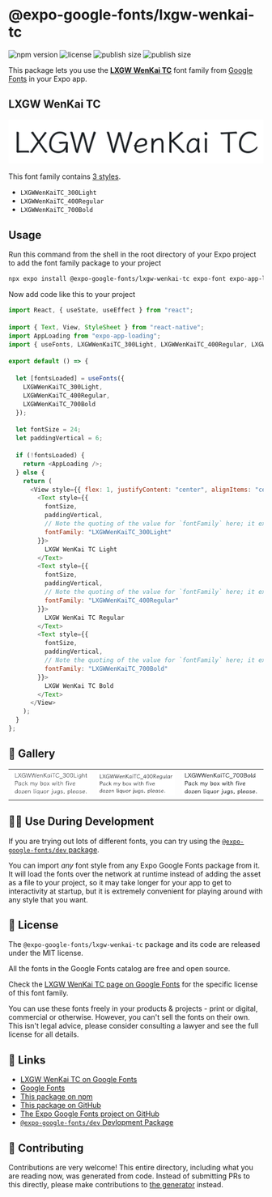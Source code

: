 # @expo-google-fonts/lxgw-wenkai-tc

![npm version](https://flat.badgen.net/npm/v/@expo-google-fonts/lxgw-wenkai-tc)
![license](https://flat.badgen.net/github/license/expo/google-fonts)
![publish size](https://flat.badgen.net/packagephobia/install/@expo-google-fonts/lxgw-wenkai-tc)
![publish size](https://flat.badgen.net/packagephobia/publish/@expo-google-fonts/lxgw-wenkai-tc)

This package lets you use the [**LXGW WenKai TC**](https://fonts.google.com/specimen/LXGW+WenKai+TC) font family from [Google Fonts](https://fonts.google.com/) in your Expo app.

## LXGW WenKai TC

![LXGW WenKai TC](./font-family.png)

This font family contains [3 styles](#-gallery).

- `LXGWWenKaiTC_300Light`
- `LXGWWenKaiTC_400Regular`
- `LXGWWenKaiTC_700Bold`

## Usage

Run this command from the shell in the root directory of your Expo project to add the font family package to your project

```sh
npx expo install @expo-google-fonts/lxgw-wenkai-tc expo-font expo-app-loading
```

Now add code like this to your project

```js
import React, { useState, useEffect } from "react";

import { Text, View, StyleSheet } from "react-native";
import AppLoading from "expo-app-loading";
import { useFonts, LXGWWenKaiTC_300Light, LXGWWenKaiTC_400Regular, LXGWWenKaiTC_700Bold } from '@expo-google-fonts/lxgw-wenkai-tc';

export default () => {

  let [fontsLoaded] = useFonts({
    LXGWWenKaiTC_300Light, 
    LXGWWenKaiTC_400Regular, 
    LXGWWenKaiTC_700Bold
  });

  let fontSize = 24;
  let paddingVertical = 6;

  if (!fontsLoaded) {
    return <AppLoading />;
  } else {
    return (
      <View style={{ flex: 1, justifyContent: "center", alignItems: "center" }}>
        <Text style={{
          fontSize,
          paddingVertical,
          // Note the quoting of the value for `fontFamily` here; it expects a string!
          fontFamily: "LXGWWenKaiTC_300Light"
        }}>
          LXGW WenKai TC Light
        </Text>
        <Text style={{
          fontSize,
          paddingVertical,
          // Note the quoting of the value for `fontFamily` here; it expects a string!
          fontFamily: "LXGWWenKaiTC_400Regular"
        }}>
          LXGW WenKai TC Regular
        </Text>
        <Text style={{
          fontSize,
          paddingVertical,
          // Note the quoting of the value for `fontFamily` here; it expects a string!
          fontFamily: "LXGWWenKaiTC_700Bold"
        }}>
          LXGW WenKai TC Bold
        </Text>
      </View>
    );
  }
};
```

## 🔡 Gallery


||||
|-|-|-|
|![LXGWWenKaiTC_300Light](./LXGWWenKaiTC_300Light.ttf.png)|![LXGWWenKaiTC_400Regular](./LXGWWenKaiTC_400Regular.ttf.png)|![LXGWWenKaiTC_700Bold](./LXGWWenKaiTC_700Bold.ttf.png)||


## 👩‍💻 Use During Development

If you are trying out lots of different fonts, you can try using the [`@expo-google-fonts/dev` package](https://github.com/expo/google-fonts/tree/master/font-packages/dev#readme).

You can import _any_ font style from any Expo Google Fonts package from it. It will load the fonts over the network at runtime instead of adding the asset as a file to your project, so it may take longer for your app to get to interactivity at startup, but it is extremely convenient for playing around with any style that you want.


## 📖 License

The `@expo-google-fonts/lxgw-wenkai-tc` package and its code are released under the MIT license.

All the fonts in the Google Fonts catalog are free and open source.

Check the [LXGW WenKai TC page on Google Fonts](https://fonts.google.com/specimen/LXGW+WenKai+TC) for the specific license of this font family.

You can use these fonts freely in your products & projects - print or digital, commercial or otherwise. However, you can't sell the fonts on their own. This isn't legal advice, please consider consulting a lawyer and see the full license for all details.

## 🔗 Links

- [LXGW WenKai TC on Google Fonts](https://fonts.google.com/specimen/LXGW+WenKai+TC)
- [Google Fonts](https://fonts.google.com/)
- [This package on npm](https://www.npmjs.com/package/@expo-google-fonts/lxgw-wenkai-tc)
- [This package on GitHub](https://github.com/expo/google-fonts/tree/master/font-packages/lxgw-wenkai-tc)
- [The Expo Google Fonts project on GitHub](https://github.com/expo/google-fonts)
- [`@expo-google-fonts/dev` Devlopment Package](https://github.com/expo/google-fonts/tree/master/font-packages/dev)

## 🤝 Contributing

Contributions are very welcome! This entire directory, including what you are reading now, was generated from code. Instead of submitting PRs to this directly, please make contributions to [the generator](https://github.com/expo/google-fonts/tree/master/packages/generator) instead.
